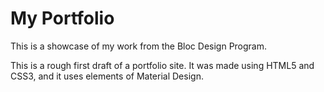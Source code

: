 # My Portfolio

This is a showcase of my work from the Bloc Design Program.

This is a rough first draft of a portfolio site.  It was made using HTML5 and CSS3, and it uses elements of Material Design.

